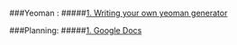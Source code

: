 ###Yeoman :
#####[1. Writing your own yeoman generator](https://yeoman.io/authoring/index.html)

###Planning:
#####[1. Google Docs](https://docs.google.com/document/d/1La_gcwiABvEMcsxlWdNsrDBi4-AS5oEkatGTwdmxus4/edit?usp=sharing)
